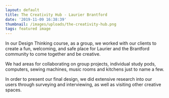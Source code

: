 ```yaml
---
layout: default
title: The Creativity Hub - Laurier Brantford
date: '2019-11-09 16:38:39'
thumbnail: /images/uploads/the-creativity-hub.png
tags: featured image
---
```

In our Design Thinking course, as a group, we worked with our clients to create a fun, welcoming, and safe place for Laurier and the Brantford community to come together and be creative.



We had areas for collaborating on group projects, individual study pods, computers, sewing machines, music rooms and kitchens just to name a few.



In order to present our final design, we did extensive research into our users through surveying and interviewing, as well as visiting other creative spaces.
